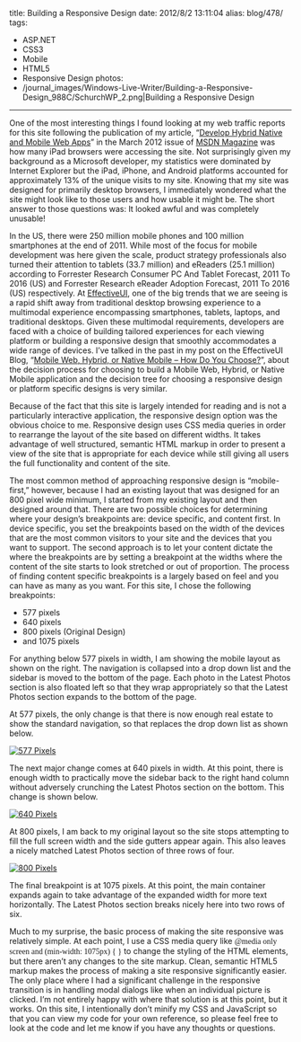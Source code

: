 title: Building a Responsive Design
date: 2012/8/2 13:11:04
alias: blog/478/
tags:
- ASP.NET
- CSS3
- Mobile
- HTML5
- Responsive Design
photos:
- /journal_images/Windows-Live-Writer/Building-a-Responsive-Design_988C/SchurchWP_2.png|Building a Responsive Design
---
One of the most interesting things I found looking at my web traffic reports for this site following the publication of my article, “[Develop Hybrid Native and Mobile Web Apps](http://msdn.microsoft.com/magazine/hh852592)” in the March 2012 issue of [MSDN Magazine](http://msdn.microsoft.com/magazine/) was how many iPad browsers were accessing the site. Not surprisingly given my background as a Microsoft developer, my statistics were dominated by Internet Explorer but the iPad, iPhone, and Android platforms accounted for approximately 13% of the unique visits to my site. Knowing that my site was designed for primarily desktop browsers, I immediately wondered what the site might look like to those users and how usable it might be. The short answer to those questions was: It looked awful and was completely unusable!

In the US, there were 250 million mobile phones and 100 million smartphones at the end of 2011\. While most of the focus for mobile development was here given the scale, product strategy professionals also turned their attention to tablets (33.7 million) and eReaders (25.1 million) according to Forrester Research Consumer PC And Tablet Forecast, 2011 To 2016 (US) and Forrester Research eReader Adoption Forecast, 2011 To 2016 (US) respectively. At [EffectiveUI](http://www.effectiveui.com), one of the big trends that we are seeing is a rapid shift away from traditional desktop browsing experience to a multimodal experience encompassing smartphones, tablets, laptops, and traditional desktops. Given these multimodal requirements, developers are faced with a choice of building tailored experiences for each viewing platform or building a responsive design that smoothly accommodates a wide range of devices. I’ve talked in the past in my post on the EffectiveUI Blog, “[Mobile Web, Hybrid, or Native Mobile – How Do You Choose?](http://blog.effectiveui.com/?p=8514)”, about the decision process for choosing to build a Mobile Web, Hybrid, or Native Mobile application and the decision tree for choosing a responsive design or platform specific designs is very similar.

Because of the fact that this site is largely intended for reading and is not a particularly interactive application, the responsive design option was the obvious choice to me. Responsive design uses CSS media queries in order to rearrange the layout of the site based on different widths. It takes advantage of well structured, semantic HTML markup in order to present a view of the site that is appropriate for each device while still giving all users the full functionality and content of the site.

The most common method of approaching responsive design is “mobile-first,” however, because I had an existing layout that was designed for an 800 pixel wide minimum, I started from my existing layout and then designed around that. There are two possible choices for determining where your design’s breakpoints are: device specific, and content first. In device specific, you set the breakpoints based on the width of the devices that are the most common visitors to your site and the devices that you want to support. The second approach is to let your content dictate the where the breakpoints are by setting a breakpoint at the widths where the content of the site starts to look stretched or out of proportion. The process of finding content specific breakpoints is a largely based on feel and you can have as many as you want. For this site, I chose the following breakpoints:

*   577 pixels
*   640 pixels
*   800 pixels (Original Design)
*   and 1075 pixels

For anything below 577 pixels in width, I am showing the mobile layout as shown on the right. The navigation is collapsed into a drop down list and the sidebar is moved to the bottom of the page. Each photo in the Latest Photos section is also floated left so that they wrap appropriately so that the Latest Photos section expands to the bottom of the page.

At 577 pixels, the only change is that there is now enough real estate to show the standard navigation, so that replaces the drop down list as shown below.

[![577 Pixels](/journal_images/Windows-Live-Writer/Building-a-Responsive-Design_988C/Schurch577_thumb.png "577 Pixels")](/journal_images/Windows-Live-Writer/Building-a-Responsive-Design_988C/Schurch577_2.png)

The next major change comes at 640 pixels in width. At this point, there is enough width to practically move the sidebar back to the right hand column without adversely crunching the Latest Photos section on the bottom. This change is shown below.

[![640 Pixels](/journal_images/Windows-Live-Writer/Building-a-Responsive-Design_988C/Schurch640_thumb.png "640 Pixels")](/journal_images/Windows-Live-Writer/Building-a-Responsive-Design_988C/Schurch640_2.png)

At 800 pixels, I am back to my original layout so the site stops attempting to fill the full screen width and the side gutters appear again. This also leaves a nicely matched Latest Photos section of three rows of four.

[![800 Pixels](/journal_images/Windows-Live-Writer/Building-a-Responsive-Design_988C/SChurch800_thumb.png "800 Pixels")](/journal_images/Windows-Live-Writer/Building-a-Responsive-Design_988C/SChurch800_2.png)

The final breakpoint is at 1075 pixels. At this point, the main container expands again to take advantage of the expanded width for more text horizontally. The Latest Photos section breaks nicely here into two rows of six.

Much to my surprise, the basic process of making the site responsive was relatively simple. At each point, I use a CSS media query like <font face="Consolas">@media only screen and (min-width: 1075px) { }</font> to change the styling of the HTML elements, but there aren’t any changes to the site markup. Clean, semantic HTML5 markup makes the process of making a site responsive significantly easier. The only place where I had a significant challenge in the responsive transition is in handling modal dialogs like when an individual picture is clicked. I’m not entirely happy with where that solution is at this point, but it works. On this site, I intentionally don’t minify my CSS and JavaScript so that you can view my code for your own reference, so please feel free to look at the code and let me know if you have any thoughts or questions.